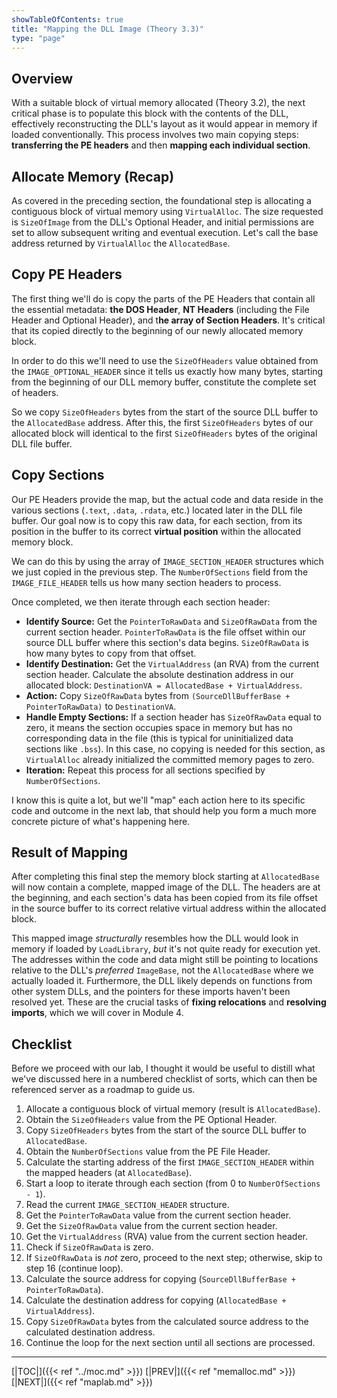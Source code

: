 ```yaml
---
showTableOfContents: true
title: "Mapping the DLL Image (Theory 3.3)"
type: "page"
---
```

## Overview

With a suitable block of virtual memory allocated (Theory 3.2), the next critical phase is to populate this block with the contents of the DLL, effectively reconstructing the DLL's layout as it would appear in memory if loaded conventionally. This process involves two main copying steps: **transferring the PE headers** and then **mapping each individual section**.


## Allocate Memory (Recap)

As covered in the preceding section, the foundational step is allocating a contiguous block of virtual memory using `VirtualAlloc`. The size requested is `SizeOfImage` from the DLL's Optional Header, and initial permissions are  set to allow subsequent writing and eventual execution. Let's call the base address returned by `VirtualAlloc` the `AllocatedBase`.


## Copy PE Headers

The first thing we'll do is copy the parts of the PE Headers that contain all the essential metadata: **the DOS Header**, **NT Headers** (including the File Header and Optional Header), and t**he array of Section Headers**. It's critical that its copied directly to the beginning of our newly allocated memory block.

In order to do this we'll need to use the `SizeOfHeaders` value obtained from the `IMAGE_OPTIONAL_HEADER` since it tells us exactly how many bytes, starting from the beginning of our DLL memory buffer, constitute the complete set of headers.

So we copy `SizeOfHeaders` bytes from the start of the source DLL buffer to the `AllocatedBase` address. After this, the first `SizeOfHeaders` bytes of our allocated block will identical to the first `SizeOfHeaders` bytes of the original DLL file buffer.


## Copy Sections

Our PE Headers provide the map, but the actual code and data reside in the various sections (`.text`, `.data`, `.rdata`, etc.) located later in the DLL file buffer. Our goal now is to copy this raw data, for each section, from its position in the buffer to its correct **virtual position** within the allocated memory block.

We can do this by using the array of `IMAGE_SECTION_HEADER` structures which we just copied in the previous step. The `NumberOfSections` field from the `IMAGE_FILE_HEADER` tells us how many section headers to process.

Once completed, we then  iterate through each section header:
- **Identify Source:** Get the `PointerToRawData` and `SizeOfRawData` from the current section header. `PointerToRawData` is the file offset within our source DLL buffer where this section's data begins. `SizeOfRawData` is how many bytes to copy from that offset.
- **Identify Destination:** Get the `VirtualAddress` (an RVA) from the current section header. Calculate the absolute destination address in our allocated block: `DestinationVA = AllocatedBase + VirtualAddress`.
- **Action:** Copy `SizeOfRawData` bytes from `(SourceDllBufferBase + PointerToRawData)` to `DestinationVA`.
- **Handle Empty Sections:** If a section header has `SizeOfRawData` equal to zero, it means the section occupies space in memory but has no corresponding data in the file (this is typical for uninitialized data sections like `.bss`). In this case, no copying is needed for this section, as `VirtualAlloc` already initialized the committed memory pages to zero.
- **Iteration:** Repeat this process for all sections specified by `NumberOfSections`.


I know this is quite a lot, but we'll "map" each action here to its specific code and outcome in the next lab, that should help you form a much more concrete picture of what's happening here.

## Result of Mapping

After completing this final step the memory block starting at `AllocatedBase` will now contain a complete, mapped image of the DLL. The headers are at the beginning, and each section's data has been copied from its file offset in the source buffer to its correct relative virtual address within the allocated block.

This mapped image _structurally_ resembles how the DLL would look in memory if loaded by `LoadLibrary`, *but* it's not quite ready for execution yet. The addresses within the code and data might still be pointing to locations relative to the DLL's _preferred_ `ImageBase`, not the `AllocatedBase` where we actually loaded it.
Furthermore, the DLL likely depends on functions from other system DLLs, and the pointers for these imports haven't been resolved yet. These are the crucial tasks of **fixing relocations** and **resolving imports**, which we will cover in Module 4.

## Checklist
Before we proceed with our lab, I thought it would be useful to distill what we've discussed here in a numbered checklist of sorts, which can then be referenced server as a roadmap to guide us.

1. Allocate a contiguous block of virtual memory (result is `AllocatedBase`).
2. Obtain the `SizeOfHeaders` value from the PE Optional Header.
3. Copy `SizeOfHeaders` bytes from the start of the source DLL buffer to `AllocatedBase`.
4. Obtain the `NumberOfSections` value from the PE File Header.
5. Calculate the starting address of the first `IMAGE_SECTION_HEADER` within the mapped headers (at `AllocatedBase`).
6. Start a loop to iterate through each section (from 0 to `NumberOfSections - 1`).
7. Read the current `IMAGE_SECTION_HEADER` structure.
8. Get the `PointerToRawData` value from the current section header.
9. Get the `SizeOfRawData` value from the current section header.
10. Get the `VirtualAddress` (RVA) value from the current section header.
11. Check if `SizeOfRawData` is zero.
12. If `SizeOfRawData` is _not_ zero, proceed to the next step; otherwise, skip to step 16 (continue loop).
13. Calculate the source address for copying (`SourceDllBufferBase + PointerToRawData`).
14. Calculate the destination address for copying (`AllocatedBase + VirtualAddress`).
15. Copy `SizeOfRawData` bytes from the calculated source address to the calculated destination address.
16. Continue the loop for the next section until all sections are processed.

---
[|TOC|]({{< ref "../moc.md" >}})
[|PREV|]({{< ref "memalloc.md" >}})
[|NEXT|]({{< ref "maplab.md" >}})
